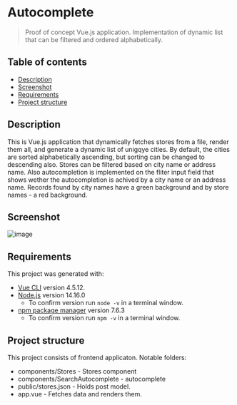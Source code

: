 # Autocomplete

> Proof of concept Vue.js application. Implementation of dynamic list that can be filtered and ordered alphabetically. 

## Table of contents
* [Description](#description)
* [Screenshot](#screenshot)
* [Requirements](#requirements)
* [Project structure](#project-structure)


## Description

This is Vue.js application that dynamically fetches stores from a file, render them all, and generate a dynamic list of unigqye cities. By default, the cities are sorted alphabetically ascending, but sorting can be changed to descending also. Stores can be filtered based on city name or address name. Also autocompletion is implemented on the fliter input field that shows wether the autocompletion is achived by a city name or an address name. Records found by city names have a green background and by store names - a red background.

## Screenshot

![image](https://user-images.githubusercontent.com/16215654/112766901-28039080-9014-11eb-971b-15ff0ad9a54a.png)


## Requirements

This project was generated with:
- [Vue CLI](https://cli.vuejs.org/) version 4.5.12.
- [Node.js](https://nodejs.org/download/release/latest-v14.x/) version 14.16.0
  - To confirm version run `node -v` in a terminal window.
- [npm package manager](https://www.npmjs.com/package/npm/v/7.6.3) version 7.6.3
  - To confirm version run `npm -v` in a terminal window.

## Project structure

This project consists of frontend applicaton.
Notable folders:
- components/Stores - Stores component
- components/SearchAutocomplete - autocomplete
- public/stores.json - Holds post model.
- app.vue - Fetches data and renders them.
